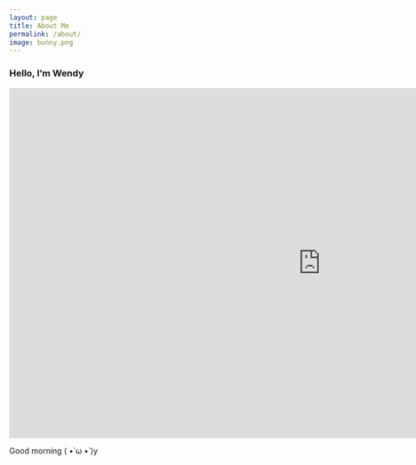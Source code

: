 ```yaml
---
layout: page
title: About Me
permalink: /about/
image: bunny.png
---
```

<h3 class="font-weight-light">Hello, I’m <span class="font-weight-bold">Wendy</span></h3>

<iframe width="1120" height="630" src="https://www.youtube.com/embed/8VIBf0SxLTc" frameborder="0" allow="accelerometer; autoplay; encrypted-media; gyroscope; picture-in-picture" allowfullscreen></iframe>

Good morning ( •̀ ω •́ )y